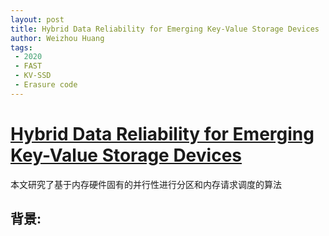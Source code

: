 ```yaml
---
layout: post
title: Hybrid Data Reliability for Emerging Key-Value Storage Devices 
author: Weizhou Huang
tags:
 - 2020
 - FAST
 - KV-SSD
 - Erasure code
---
```


# [Hybrid Data Reliability for Emerging Key-Value Storage Devices](https://www.usenix.org/sites/default/files/conference/protected-files/fast20_slides_pitchumani.pdf)


本文研究了基于内存硬件固有的并行性进行分区和内存请求调度的算法

## 背景: 

